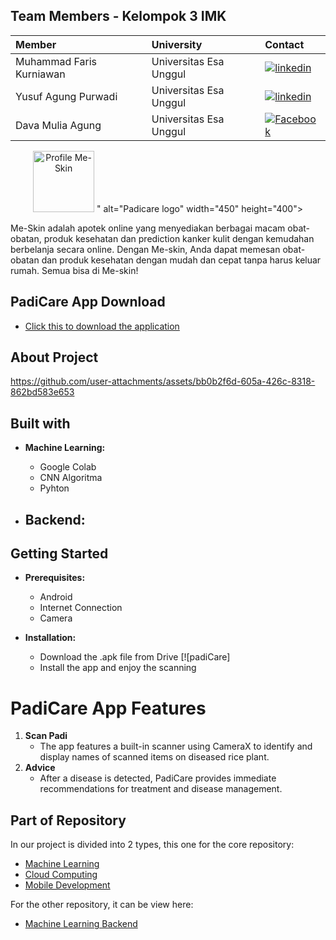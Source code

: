 ## Team Members - Kelompok 3 IMK
|          Member           |University              | Contact            |
| :------------------------ | :-------------------   | :----------------- |
| Muhammad Faris Kurniawan | Universitas Esa Unggul | [![linkedin](https://img.shields.io/badge/linkedin-0A66C2?style=for-the-badge&logo=linkedin&logoColor=white)](https://www.linkedin.com/in/muhammada-faris-kurniawan/)
| Yusuf Agung Purwadi | Universitas Esa Unggul | [![linkedin](https://img.shields.io/badge/linkedin-0A66C2?style=for-the-badge&logo=linkedin&logoColor=white)](https://www.linkedin.com/in/yusuf-agung-a1b611333/)
| Dava Mulia Agung | Universitas Esa Unggul | [![Facebook](https://img.shields.io/badge/Facebook-%231877F2.svg?logo=Facebook&logoColor=white)](https://www.facebook.com/dava.muliaagungnoviandra)

<p align="center">
  <img src="<img width="254" height="98" alt="Profile Me-Skin" src="https://github.com/user-attachments/assets/3c0cf0bd-85a8-4a09-bf5b-14babfc9e2f2" />
" alt="Padicare logo" width="450" height="400">
</p>

Me-Skin adalah apotek online yang menyediakan berbagai macam obat-obatan, produk kesehatan dan prediction kanker kulit dengan kemudahan berbelanja secara online. Dengan Me-skin, Anda dapat memesan obat-obatan dan produk kesehatan dengan mudah dan cepat tanpa harus keluar rumah. Semua bisa di Me-skin!


## PadiCare App Download
  - [Click this to download the application](https://drive.google.com/drive/folders/1VsrfkFLPT04yYVocVp3FX4vWb9djcZ5N?usp=drive_link)


## About Project
https://github.com/user-attachments/assets/bb0b2f6d-605a-426c-8318-862bd583e653

## Built with

- **Machine Learning:**
  - Google Colab
  - CNN Algoritma
  - Pyhton
    
- **Backend:**
  - 
 
## Getting Started

- **Prerequisites:**
  - Android
  - Internet Connection
  - Camera

- **Installation:**
  - Download the .apk file from Drive [![padiCare]
  - Install the app and enjoy the scanning
 
# PadiCare App Features

1. **Scan Padi**
   - The app features a built-in scanner using CameraX to identify and display names of scanned items on diseased rice plant. 
2. **Advice**
   - After a disease is detected, PadiCare provides immediate recommendations for treatment and disease management.
  
## Part of Repository

In our project is divided into 2 types, this one for the core repository:
  - [Machine Learning](https://github.com/PadiCare/MachineLearning_Model)
  - [Cloud Computing](https://github.com/PadiCare/main-backend-api)
  - [Mobile Development](https://github.com/PadiCare/Mobile-App)

For the other repository, it can be view here:
  - [Machine Learning Backend](https://github.com/PadiCare/ml-backend)

